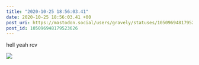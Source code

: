 ```yaml
---
title: "2020-10-25 18:56:03.41"
date: 2020-10-25 18:56:03.41 +00
post_uri: https://mastodon.social/users/gravely/statuses/105096948179523626
post_id: 105096948179523626
---
```

hell yeah rcv


![](/images/105096948136523650.jpg)

